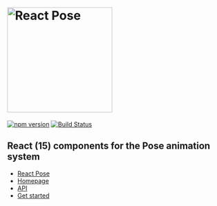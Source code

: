# <a href="https://popmotion.io"><img src="https://user-images.githubusercontent.com/7850794/37059519-9a190c14-2185-11e8-894f-e82a99f45171.png" width="243" alt="React Pose" /></a>

[![npm version](https://badge.fury.io/js/react-pose-15.svg)](https://badge.fury.io/js/react-pose-15)
[![Build Status](https://travis-ci.org/ItsJonQ/react-pose-15.svg?branch=master)](https://travis-ci.org/ItsJonQ/react-pose-15)

## React (15) components for the Pose animation system

- [React Pose](https://github.com/Popmotion/popmotion/tree/master/packages/react-pose)
- [Homepage](https://popmotion.io/pose)
- [API](https://popmotion.io/pose/api)
- [Get started](https://popmotion.io/pose/learn/get-started)
